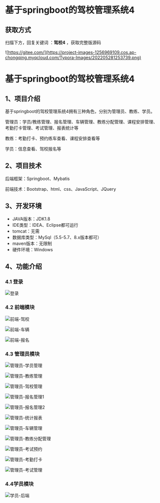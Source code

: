# 基于springboot的驾校管理系统4

## 获取方式

扫描下方，回复关键词  ：**驾校4** ，获取完整版源码

![https://gitee.com/](https://project-images-1256969109.cos.ap-chongqing.myqcloud.com/Typora-Images/202205281253739.png)

# 基于springboot的驾校管理系统4



## 1、项目介绍

基于springboot的驾校管理系统4拥有三种角色，分别为管理员、教练、学员。

管理员：学员/教练管理、报名管理、车辆管理、教练分配管理、课程安排管理、考勤打卡管理、考试管理、报表统计等

教练：考勤打卡、预约练车查看、课程安排查看等

学员：信息查看、驾校报名等


## 2、项目技术

后端框架：Springboot、Mybatis

前端技术：Bootstrap、html、css、JavaScript、JQuery

## 3、开发环境

- JAVA版本：JDK1.8
- IDE类型：IDEA、Eclipse都可运行
- tomcat：无需
- 数据库类型：MySql（5.5-5.7、8.x版本都可） 
- maven版本：无限制
- 硬件环境：Windows


## 4、功能介绍

### 4.1 登录

![登录](https://www.codeshop.fun/%20Typora-Images/202309191733949.jpg)

### 4.2 前端模块

![前端-驾校](https://www.codeshop.fun/%20Typora-Images/202309191734453.jpg)

![前端-车辆](https://www.codeshop.fun/%20Typora-Images/202309191734451.jpg)

![前端-报名](https://www.codeshop.fun/%20Typora-Images/202309191734340.jpg)

### 4.3 管理员模块

![管理员-学员管理](https://www.codeshop.fun/%20Typora-Images/202309191734350.jpg)

![管理员-教练管理](https://www.codeshop.fun/%20Typora-Images/202309191734019.jpg)

![管理员-驾校管理](https://www.codeshop.fun/%20Typora-Images/202309191734337.jpg)

![管理员-报名管理1](https://www.codeshop.fun/%20Typora-Images/202309191734479.jpg)

![管理员-报名管理2](https://www.codeshop.fun/%20Typora-Images/202309191734893.jpg)

![管理员-统计报表](https://www.codeshop.fun/%20Typora-Images/202309191734238.jpg)

![管理员-车辆管理](https://www.codeshop.fun/%20Typora-Images/202309191734435.jpg)

![管理员-教练分配管理](https://www.codeshop.fun/%20Typora-Images/202309191734583.jpg)

![管理员-考试预约](https://www.codeshop.fun/%20Typora-Images/202309191734508.jpg)

![管理员-考勤打卡](https://www.codeshop.fun/%20Typora-Images/202309191734489.jpg)

![管理员-考试管理](https://www.codeshop.fun/%20Typora-Images/202309191734730.jpg)

### 4.4学员模块

![学员-后端](https://www.codeshop.fun/%20Typora-Images/202309191735834.jpg)



